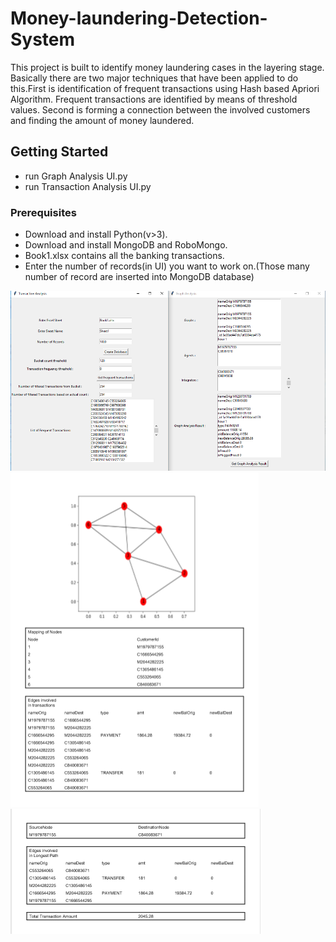 # Money-laundering-Detection-System
This project is built to identify money laundering cases in the layering stage. Basically there are two major techniques that have been applied to do this.First is identification of frequent transactions using Hash based Apriori Algorithm. Frequent transactions are identified by means of threshold values. Second is forming a connection between the involved customers and finding the amount of money laundered.

## Getting Started
* run Graph Analysis UI.py
* run Transaction Analysis UI.py

### Prerequisites
* Download and install Python(v>3).
* Download and install MongoDB and RoboMongo.
* Book1.xlsx contains all the banking transactions.
* Enter the number of records(in UI) you want to work on.(Those many number of record are inserted into MongoDB database)

![Money Laundering System UI](MoneyLaunderingSystemUI.png)
![Graph1](Pdf1.png)
![Graph2](Pdf2.png)
